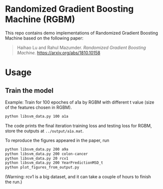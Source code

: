 # Randomized Gradient Boosting Machine (RGBM)

This repo contains demo implementations of Randomized Gradient Boosting Machine based on the following paper:

> Haihao Lu and Rahul Mazumder. _Randomized Gradient Boosting Machine._ https://arxiv.org/abs/1810.10158

# Usage

## Train the model
Example: Train for 100 epoches of a1a by RGBM with different t value (size of the features chosen in RGBM).
```bash
python libsvm_data.py 100 a1a
```
The code prints the final iteration training loss and testing loss for RGBM, store the outputs at `../output/a1a.mat`.

To reproduce the figures appeared in the paper, run
```bash
python libsvm_data.py 200 a9a
python libsvm_data.py 200 colon-cancer
python libsvm_data.py 20 rcv1
python libsvm_data.py 200 YearPredictionMSD_t
python plot_figures_from_output.py
```
(Warning: rcv1 is a big dataset, and it can take a couple of hours to finish the run.)

